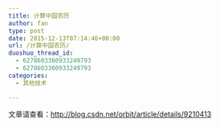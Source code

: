 ```yaml
---
title: 计算中国农历
author: fan
type: post
date: 2015-12-13T07:14:46+00:00
url: /计算中国农历/
duoshuo_thread_id:
  - 6278603360933249793
  - 6278603360933249793
categories:
  - 其他技术

---
```

文章请查看：http://blog.csdn.net/orbit/article/details/9210413